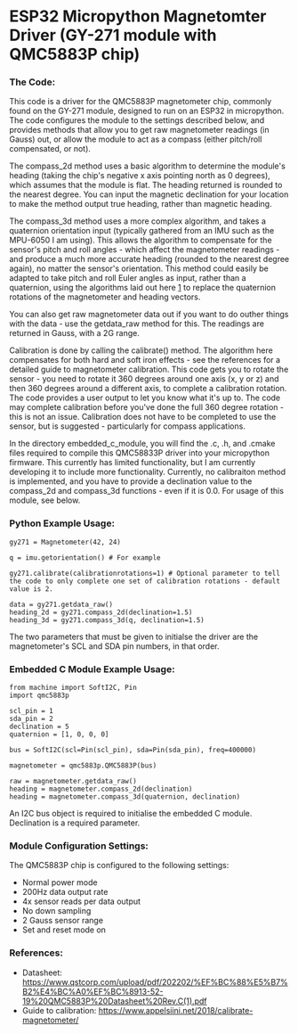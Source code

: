 # ESP32 Micropython Magnetomter Driver (GY-271 module with QMC5883P chip) #

### The Code: ### 

This code is a driver for the QMC5883P magnetometer chip, commonly found on the GY-271 module, designed to run on an ESP32 in micropython. The code configures the module to the settings described below, and provides methods that allow you to get raw magnetometer readings (in Gauss) out, or allow the module to act as a compass (either pitch/roll compensated, or not).

The compass_2d method uses a basic algorithm to determine the module's heading (taking the chip's negative x axis pointing north as 0 degrees), which assumes that the module is flat. The heading returned is rounded to the nearest degree. You can input the magnetic declination for your location to make the method output true heading, rather than magnetic heading.

The compass_3d method uses a more complex algorithm, and takes a quaternion orientation input (typically gathered from an IMU such as the MPU-6050 I am using). This allows the algorithm to compensate for the sensor's pitch and roll angles - which affect the magnetometer readings - and produce a much more accurate heading (rounded to the nearest degree again), no matter the sensor's orientation. This method could easily be adapted to take pitch and roll Euler angles as input, rather than a quaternion, using the algorithms laid out here [1] to replace the quaternion rotations of the magnetometer and heading vectors.

You can also get raw magnetometer data out if you want to do outher things with the data - use the getdata_raw method for this. The readings are returned in Gauss, with a 2G range.

Calibration is done by calling the calibrate() method. The algorithm here compensates for both hard and soft iron effects - see the references for a detailed guide to magnetometer calibration. This code gets you to rotate the sensor - you need to rotate it 360 degrees around one axis (x, y or z) and then 360 degrees around a different axis, to complete a calibration rotation. The code provides a user output to let you know what it's up to. The code may complete calibration before you've done the full 360 degree rotation - this is not an issue. Calibration does not have to be completed to use the sensor, but is suggested - particularly for compass applications.

In the directory embedded_c_module, you will find the .c, .h, and .cmake files required to compile this QMC58833P driver into your micropython firmware. This currently has limited functionality, but I am currently developing it to include more functionality. Currently, no calibraiton method is implemented, and you have to provide a declination value to the compass_2d and compass_3d functions - even if it is 0.0. For usage of this module, see below.

### Python Example Usage: ###

```python3
gy271 = Magnetometer(42, 24)

q = imu.getorientation() # For example

gy271.calibrate(calibrationrotations=1) # Optional parameter to tell the code to only complete one set of calibration rotations - default value is 2.

data = gy271.getdata_raw()
heading_2d = gy271.compass_2d(declination=1.5)
heading_3d = gy271.compass_3d(q, declination=1.5)
```

The two parameters that must be given to initialse the driver are the magnetometer's SCL and SDA pin numbers, in that order.

### Embedded C Module Example Usage: ###

```python3
from machine import SoftI2C, Pin
import qmc5883p

scl_pin = 1
sda_pin = 2
declination = 5
quaternion = [1, 0, 0, 0]

bus = SoftI2C(scl=Pin(scl_pin), sda=Pin(sda_pin), freq=400000)

magnetometer = qmc5883p.QMC5883P(bus)

raw = magnetometer.getdata_raw()
heading = magnetometer.compass_2d(declination)
heading = magnetometer.compass_3d(quaternion, declination)
```

An I2C bus object is required to initialise the embedded C module. Declination is a required parameter.

### Module Configuration Settings: ###

The QMC5883P chip is configured to the following settings:
 - Normal power mode
 - 200Hz data output rate
 - 4x sensor reads per data output
 - No down sampling
 - 2 Gauss sensor range
 - Set and reset mode on

### References: ###

 - Datasheet: <https://www.qstcorp.com/upload/pdf/202202/%EF%BC%88%E5%B7%B2%E4%BC%A0%EF%BC%8913-52-19%20QMC5883P%20Datasheet%20Rev.C(1).pdf>
 - Guide to calibration: <https://www.appelsiini.net/2018/calibrate-magnetometer/>
 
[1]: <http://www.brokking.net/YMFC-32/YMFC-32_document_1.pdf>